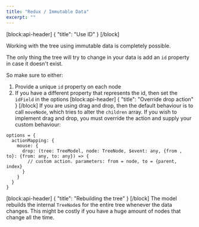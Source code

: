```yaml
---
title: "Redux / Immutable Data"
excerpt: ""
---
```

[block:api-header]
{
  "title": "Use ID"
}
[/block]

Working with the tree using immutable data is completely possible.

The only thing the tree will try to change in your data is add an `id` property in case it doesn't exist.

So make sure to either:
1. Provide a unique `id` property on each node
2. If you have a different property that represents the id, then set the `idField` in the options
[block:api-header]
{
  "title": "Override drop action"
}
[/block]
If you are using drag and drop, then the default behaviour is to call `moveNode`, which tries to alter the `children` array.
If you wish to implement drag and drop, you must override the action and supply your custom behaviour:
```
options = {
  actionMapping: {
    mouse: {
      drop: (tree: TreeModel, node: TreeNode, $event: any, {from , to}: {from: any, to: any}) => {
        // custom action. parameters: from = node, to = {parent, index}
      }
    }
  }
}
```
[block:api-header]
{
  "title": "Rebuilding the tree"
}
[/block]
The model rebuilds the internal `TreeNode`s for the entire tree whenever the data changes.
This might be costly if you have a huge amount of nodes that change all the time.